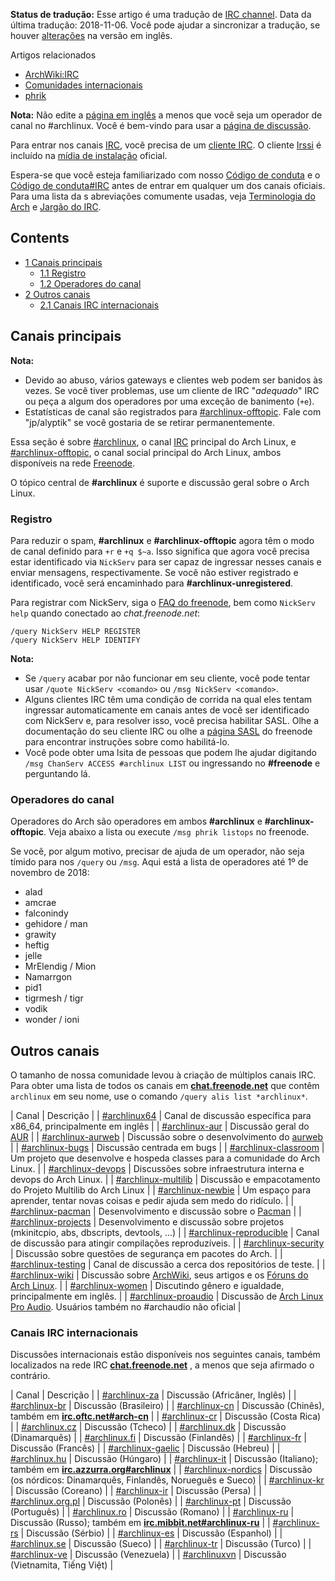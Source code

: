**Status de tradução:** Esse artigo é uma tradução de [IRC channel](/index.php/IRC_channel "IRC channel"). Data da última tradução: 2018-11-06\. Você pode ajudar a sincronizar a tradução, se houver [alterações](https://wiki.archlinux.org/index.php?title=IRC_channel&diff=0&oldid=552871) na versão em inglês.

Artigos relacionados

*   [ArchWiki:IRC](/index.php/ArchWiki:IRC "ArchWiki:IRC")
*   [Comunidades internacionais](/index.php/Comunidades_internacionais "Comunidades internacionais")
*   [phrik](/index.php/Phrik "Phrik")

**Nota:** Não edite a [página em inglês](/index.php/IRC_channel "IRC channel") a menos que você seja um operador de canal no #archlinux. Você é bem-vindo para usar a [página de discussão](/index.php/Talk:IRC_channel "Talk:IRC channel").

Para entrar nos canais [IRC](https://en.wikipedia.org/wiki/pt:Internet_Relay_Chat "wikipedia:pt:Internet Relay Chat"), você precisa de um [cliente IRC](/index.php/List_of_applications/Internet#IRC_clients "List of applications/Internet"). O cliente [Irssi](/index.php/Irssi "Irssi") é incluído na [mídia de instalação](/index.php/M%C3%ADdia_de_instala%C3%A7%C3%A3o "Mídia de instalação") oficial.

Espera-se que você esteja familiarizado com nosso [Código de conduta](/index.php/C%C3%B3digo_de_conduta "Código de conduta") e o [Código de conduta#IRC](/index.php/C%C3%B3digo_de_conduta#IRC "Código de conduta") antes de entrar em qualquer um dos canais oficiais. Para uma lista da s abreviações comumente usadas, veja [Terminologia do Arch](/index.php/Terminologia_do_Arch "Terminologia do Arch") e [Jargão do IRC](http://www.ircbeginner.com/ircinfo/abbreviations.html).

## Contents

*   [1 Canais principais](#Canais_principais)
    *   [1.1 Registro](#Registro)
    *   [1.2 Operadores do canal](#Operadores_do_canal)
*   [2 Outros canais](#Outros_canais)
    *   [2.1 Canais IRC internacionais](#Canais_IRC_internacionais)

## Canais principais

**Nota:**

*   Devido ao abuso, vários gateways e clientes web podem ser banidos às vezes. Se você tiver problemas, use um cliente de IRC "*adequado*" IRC ou peça a algum dos operadores por uma exceção de banimento (`+e`).
*   Estatísticas de canal são registrados para [#archlinux-offtopic](https://alyp.tk/stats/aotstats.html). Fale com "jp/alyptik" se você gostaria de se retirar permanentemente.

Essa seção é sobre [#archlinux](ircs://chat.freenode.net/archlinux), o canal [IRC](https://en.wikipedia.org/wiki/pt:Internet_Relay_Chat "wikipedia:pt:Internet Relay Chat") principal do Arch Linux, e [#archlinux-offtopic](ircs://chat.freenode.net/archlinux-offtopic), o canal social principal do Arch Linux, ambos disponíveis na rede [Freenode](https://freenode.net/).

O tópico central de **#archlinux** é suporte e discussão geral sobre o Arch Linux.

### Registro

Para reduzir o spam, **#archlinux** e **#archlinux-offtopic** agora têm o modo de canal definido para `+r` e `+q $~a`. Isso significa que agora você precisa estar identificado via `NickServ` para ser capaz de ingressar nesses canais e enviar mensagens, respectivamente. Se você não estiver registrado e identificado, você será encaminhado para **#archlinux-unregistered**.

Para registrar com NickServ, siga o [FAQ do freenode](https://freenode.net/kb/answer/registration), bem como `NickServ help` quando conectado ao *chat.freenode.net*:

```
/query NickServ HELP REGISTER
/query NickServ HELP IDENTIFY

```

**Nota:**

*   Se `/query` acabar por não funcionar em seu cliente, você pode tentar usar `/quote NickServ <comando>` ou `/msg NickServ <comando>`.
*   Alguns clientes IRC têm uma condição de corrida na qual eles tentam ingressar automaticamente em canais antes de você ser identificado com NickServ e, para resolver isso, você precisa habilitar SASL. Olhe a documentação do seu cliente IRC ou olhe a [página SASL](https://freenode.net/kb/answer/sasl) do freenode para encontrar instruções sobre como habilitá-lo.
*   Você pode obter uma lsita de pessoas que podem lhe ajudar digitando `/msg ChanServ ACCESS #archlinux LIST` ou ingressando no **#freenode** e perguntando lá.

### Operadores do canal

Operadores do Arch são operadores em ambos **#archlinux** e **#archlinux-offtopic**. Veja abaixo a lista ou execute `/msg phrik listops` no freenode.

Se você, por algum motivo, precisar de ajuda de um operador, não seja tímido para nos `/query` ou `/msg`. Aqui está a lista de operadores até 1º de novembro de 2018:

*   alad
*   amcrae
*   falconindy
*   gehidore / man
*   grawity
*   heftig
*   jelle
*   MrElendig / Mion
*   Namarrgon
*   pid1
*   tigrmesh / tigr
*   vodik
*   wonder / ioni

## Outros canais

O tamanho de nossa comunidade levou à criação de múltiplos canais IRC. Para obter uma lista de todos os canais em **[chat.freenode.net](ircs://chat.freenode.net)** que contêm `archlinux` em seu nome, use o comando `/query alis list *archlinux*`.

| Canal | Descrição |
| [#archlinux64](ircs://chat.freenode.net/archlinux64) | Canal de discussão específica para x86_64, principalmente em inglês |
| [#archlinux-aur](ircs://chat.freenode.net/archlinux-aur) | Discussão geral do [AUR](/index.php/AUR_(Portugu%C3%AAs) "AUR (Português)") |
| [#archlinux-aurweb](ircs://chat.freenode.net/archlinux-aurweb) | Discussão sobre o desenvolvimento do [aurweb](https://projects.archlinux.org/aurweb.git/) |
| [#archlinux-bugs](ircs://chat.freenode.net/archlinux-bugs) | Discussão centrada em bugs |
| [#archlinux-classroom](ircs://chat.freenode.net/archlinux-classroom) | Um projeto que desenvolve e hospeda classes para a comunidade do Arch Linux. |
| [#archlinux-devops](ircs://chat.freenode.net/archlinux-devops) | Discussões sobre infraestrutura interna e devops do Arch Linux. |
| [#archlinux-multilib](ircs://chat.freenode.net/archlinux-multilib) | Discussão e empacotamento do Projeto Multilib do Arch Linux |
| [#archlinux-newbie](ircs://chat.freenode.net/archlinux-newbie) | Um espaço para aprender, tentar novas coisas e pedir ajuda sem medo do ridículo. |
| [#archlinux-pacman](ircs://chat.freenode.net/archlinux-pacman) | Desenvolvimento e discussão sobre o [Pacman](/index.php/Pacman_(Portugu%C3%AAs) "Pacman (Português)") |
| [#archlinux-projects](ircs://chat.freenode.net/archlinux-projects) | Desenvolvimento e discussão sobre projetos (mkinitcpio, abs, dbscripts, devtools, ...) |
| [#archlinux-reproducible](ircs://chat.freenode.net/archlinux-reproducible) | Canal de discussão para atingir compilações reproduzíveis. |
| [#archlinux-security](ircs://chat.freenode.net/archlinux-security) | Discussão sobre questões de segurança em pacotes do Arch. |
| [#archlinux-testing](ircs://chat.freenode.net/archlinux-testing) | Canal de discussão a cerca dos repositórios de teste. |
| [#archlinux-wiki](ircs://chat.freenode.net/archlinux-wiki) | Discussão sobre [ArchWiki](/index.php/ArchWiki_(Portugu%C3%AAs) "ArchWiki (Português)"), seus artigos e os [Fóruns do Arch Linux](https://bbs.archlinux.org/). |
| [#archlinux-women](ircs://chat.freenode.net/archlinux-women) | Discutindo gênero e igualdade, principalmente em inglês. |
| [#archlinux-proaudio](ircs://chat.freenode.net/archlinux-proaudio) | Discussão de [Arch Linux Pro Audio](/index.php/Professional_audio "Professional audio"). Usuários também no #archaudio não oficial |

### Canais IRC internacionais

Discussões internacionais estão disponíveis nos seguintes canais, também localizados na rede IRC **[chat.freenode.net](ircs://chat.freenode.net)** , a menos que seja afirmado o contrário.

| Canal | Descrição |
| [#archlinux-za](ircs://chat.freenode.net/archlinux-za) | Discussão (Africâner, Inglês) |
| [#archlinux-br](ircs://chat.freenode.net/archlinux-br) | Discussão (Brasileiro) |
| [#archlinux-cn](ircs://chat.freenode.net/archlinux-cn) | Discussão (Chinês), também em **[irc.oftc.net#arch-cn](ircs://irc.oftc.net/arch-cn)** |
| [#archlinux-cr](ircs://chat.freenode.net/archlinux-cr) | Discussão (Costa Rica) |
| [#archlinux.cz](ircs://chat.freenode.net/archlinux.cz) | Discussão (Tcheco) |
| [#archlinux.dk](ircs://chat.freenode.net/archlinux.dk) | Discussão (Dinamarquês) |
| [#archlinux.fi](ircs://chat.freenode.net/archlinux.fi) | Discussão (Finlandês) |
| [#archlinux-fr](ircs://chat.freenode.net/archlinux-fr) | Discussão (Francês) |
| [#archlinux-gaelic](ircs://chat.freenode.net/archlinux-gaelic) | Discussão (Hebreu) |
| [#archlinux.hu](ircs://chat.freenode.net/archlinux.hu) | Discussão (Húngaro) |
| [#archlinux-it](ircs://chat.freenode.net/archlinux-it) | Discussão (Italiano); também em **[irc.azzurra.org#archlinux](irc://irc.azzurra.org/archlinux)** |
| [#archlinux-nordics](ircs://chat.freenode.net/archlinux-nordics) | Discussão (os nórdicos: Dinamarquês, Finlandês, Norueguês e Sueco) |
| [#archlinux-kr](ircs://chat.freenode.net/archlinux-kr) | Discussão (Coreano) |
| [#archlinux-ir](ircs://chat.freenode.net/archlinux-ir) | Discussão (Persa) |
| [#archlinux.org.pl](ircs://chat.freenode.net/archlinux.org.pl) | Discussão (Polonês) |
| [#archlinux-pt](ircs://chat.freenode.net/archlinux-pt) | Discussão (Português) |
| [#archlinux.ro](ircs://chat.freenode.net/archlinux.ro) | Discussão (Romano) |
| [#archlinux-ru](ircs://chat.freenode.net/archlinux-ru) | Discussão (Russo); também em **[irc.mibbit.net#archlinux-ru](irc://irc.mibbit.net/archlinux-ru)** |
| [#archlinux-rs](ircs://chat.freenode.net/archlinux-rs) | Discussão (Sérbio) |
| [#archlinux-es](ircs://chat.freenode.net/archlinux-es) | Discussão (Espanhol) |
| [#archlinux.se](ircs://chat.freenode.net/archlinux.se) | Discussão (Sueco) |
| [#archlinux-tr](ircs://chat.freenode.net/archlinux-tr) | Discussão (Turco) |
| [#archlinux-ve](ircs://chat.freenode.net/archlinux-ve) | Discussão (Venezuela) |
| [#archlinuxvn](ircs://chat.freenode.net/archlinuxvn) | Discussão (Vietnamita, Tiếng Việt) |